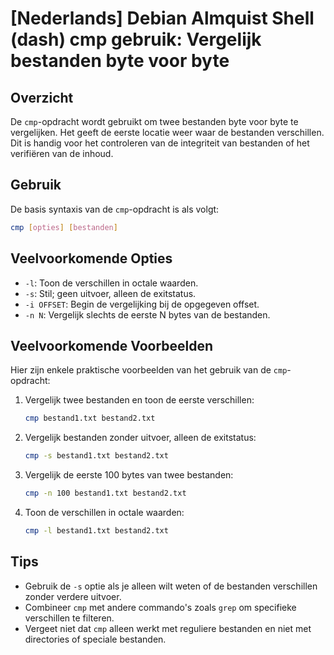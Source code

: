 # [Nederlands] Debian Almquist Shell (dash) cmp gebruik: Vergelijk bestanden byte voor byte

## Overzicht
De `cmp`-opdracht wordt gebruikt om twee bestanden byte voor byte te vergelijken. Het geeft de eerste locatie weer waar de bestanden verschillen. Dit is handig voor het controleren van de integriteit van bestanden of het verifiëren van de inhoud.

## Gebruik
De basis syntaxis van de `cmp`-opdracht is als volgt:

```bash
cmp [opties] [bestanden]
```

## Veelvoorkomende Opties
- `-l`: Toon de verschillen in octale waarden.
- `-s`: Stil; geen uitvoer, alleen de exitstatus.
- `-i OFFSET`: Begin de vergelijking bij de opgegeven offset.
- `-n N`: Vergelijk slechts de eerste N bytes van de bestanden.

## Veelvoorkomende Voorbeelden
Hier zijn enkele praktische voorbeelden van het gebruik van de `cmp`-opdracht:

1. Vergelijk twee bestanden en toon de eerste verschillen:
   ```bash
   cmp bestand1.txt bestand2.txt
   ```

2. Vergelijk bestanden zonder uitvoer, alleen de exitstatus:
   ```bash
   cmp -s bestand1.txt bestand2.txt
   ```

3. Vergelijk de eerste 100 bytes van twee bestanden:
   ```bash
   cmp -n 100 bestand1.txt bestand2.txt
   ```

4. Toon de verschillen in octale waarden:
   ```bash
   cmp -l bestand1.txt bestand2.txt
   ```

## Tips
- Gebruik de `-s` optie als je alleen wilt weten of de bestanden verschillen zonder verdere uitvoer.
- Combineer `cmp` met andere commando's zoals `grep` om specifieke verschillen te filteren.
- Vergeet niet dat `cmp` alleen werkt met reguliere bestanden en niet met directories of speciale bestanden.